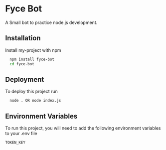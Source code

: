 # Fyce Bot 

A Small bot to practice node.js development.

## Installation

Install my-project with npm

```bash
  npm install fyce-bot
  cd fyce-bot
```
    
## Deployment

To deploy this project run

```bash
  node . OR node index.js
```

## Environment Variables

To run this project, you will need to add the following environment variables to your .env file

`TOKEN_KEY`

  